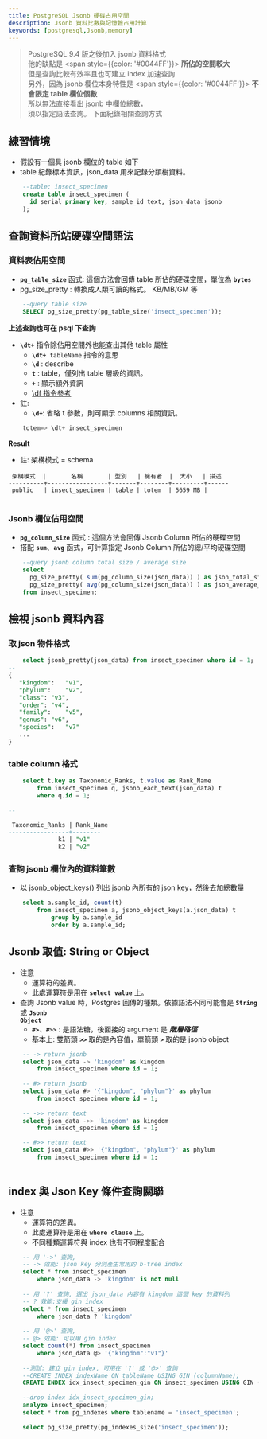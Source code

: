 ```yaml
---
title: PostgreSQL Jsonb 硬碟占用空間
description: Jsonb 資料比數與記憶體占用計算
keywords: [postgresql,Jsonb,memory]
---
```


> PostgreSQL 9.4 版之後加入 jsonb 資料格式  
> 他的缺點是 <span style={{color: '#0044FF'}}> __所佔的空間較大__ </span>  
> 但是查詢比較有效率且也可建立 index 加速查詢  
> 另外，因為 jsonb 欄位本身特性是 <span style={{color: '#0044FF'}}> __不會限定 table 欄位個數__ </span>  
> 所以無法直接看出 jsonb 中欄位總數，  
> 須以指定語法查詢。 下面紀錄相關查詢方式


## 練習情境
* 假設有一個具 jsonb 欄位的 table 如下
* table 紀錄標本資訊，json_data 用來記錄分類樹資料。

```sql
    --table: insect_specimen
    create table insect_specimen (
      id serial primary key, sample_id text, json_data jsonb   
    );
```

## 查詢資料所站硬碟空間語法

### 資料表佔用空間
* <code>__pg_table_size__</code> 函式: 這個方法會回傳 table 所佔的硬碟空間，單位為 <code>__bytes__</code>
* pg_size_pretty : 轉換成人類可讀的格式。 KB/MB/GM 等 

```sql
    --query table size
    SELECT pg_size_pretty(pg_table_size('insect_specimen'));
```

__上述查詢也可在 psql 下查詢__

* <code>__\dt+__</code> 指令除佔用空間外也能查出其他 table 屬性 
    * <code>__\dt+__ tableName</code> 指令的意思
    * <code>__\d__</code> : describe
    * <code>__t__</code> : table，僅列出 table 層級的資訊。
    * <code>__+__</code> : 顯示額外資訊
    * [\df 指令參考](../PostgreSQL_psql_misc#psql_dt_fun)
* 註:
    * <code>__\d+__</code>: 省略 t 參數，則可顯示 columns 相關資訊。    
     
```sql
    totem=> \dt+ insect_specimen
```

__Result__
* 註: 架構模式 = schema 

```
 架構模式  |       名稱       | 型別   | 擁有者  |  大小   | 描述
----------+-----------------+-------+--------+---------+------
 public   | insect_specimen | table | totem  | 5659 MB |
 
```

### Jsonb 欄位佔用空間
* <code>__pg_column_size__</code> 函式 : 這個方法會回傳 Jsonb Column 所佔的硬碟空間
* 搭配 <code>__sum__</code>、<code>__avg__</code> 函式，可計算指定 Jsonb Column 所佔的總/平均硬碟空間 

```sql
    --query jsonb column total size / average size
    select
      pg_size_pretty( sum(pg_column_size(json_data)) ) as json_total_size, 
      pg_size_pretty( avg(pg_column_size(json_data)) ) as json_average_size
    from insect_specimen;
```

## 檢視 jsonb 資料內容 

### 取 json 物件格式
```sql
    select jsonb_pretty(json_data) from insect_specimen where id = 1;
--
{
   "kingdom":	"v1",
   "phylum":	"v2", 
   "class":	"v3", 
   "order":	"v4", 
   "family":	"v5", 
   "genus":	"v6", 
   "species":	"v7"
   ...
}
```

### table column 格式

```sql
    select t.key as Taxonomic_Ranks, t.value as Rank_Name
        from insect_specimen q, jsonb_each_text(json_data) t 
        where q.id = 1;
    
--

 Taxonomic_Ranks | Rank_Name
-----------------+--------
              k1 | "v1"
              k2 | "v2"
```

### 查詢 jsonb 欄位內的資料筆數
* 以 jsonb_object_keys() 列出 jsonb 內所有的 json key，然後去加總數量

```sql
    select a.sample_id, count(t)
        from insect_specimen a, jsonb_object_keys(a.json_data) t
            group by a.sample_id
            order by a.sample_id;
```

## Jsonb 取值: String or Object
* 注意
    * 運算符的差異。
    * 此處運算符是用在 <code>__select value__</code> 上。
* 查詢 Jsonb value 時，Postgres 回傳的種類。依據語法不同可能會是 <code>__String__</code> 或 <code>__Jsonb Object__</code>
    * <code>__#>__</code>、<code>__#>>__</code> : 是語法糖，後面接的 argument 是 ___階層路徑___
    * 基本上: 雙箭頭 <code>__>>__</code> 取的是內容值，單箭頭 <code>__>__</code> 取的是 jsonb object

```sql
    -- -> return jsonb 
    select json_data -> 'kingdom' as kingdom
        from insect_specimen where id = 1;
     
    -- #> return jsonb 
    select json_data #> '{"kingdom", "phylum"}' as phylum
        from insect_specimen where id = 1;
        
    -- ->> return text 
    select json_data ->> 'kingdom' as kingdom
        from insect_specimen where id = 1;

    -- #>> return text
    select json_data #>> '{"kingdom", "phylum"}' as phylum
        from insect_specimen where id = 1;
 
```


## index 與 Json Key 條件查詢關聯
* 注意
    * 運算符的差異。
    * 此處運算符是用在 <code>__where clause__</code> 上。
    * 不同種類運算符與 index 也有不同程度配合
    
```sql
    -- 用 '->' 查詢, 
    -- -> 效能: json key 分別產生常用的 b-tree index
    select * from insect_specimen
        where json_data -> 'kingdom' is not null
     
    -- 用 '?' 查詢, 選出 json_data 內容有 kingdom 這個 key 的資料列
    -- ? 效能:支援 gin index
    select * from insect_specimen
        where json_data ? 'kingdom'
     
    -- 用 '@>' 查詢, 
    -- @> 效能: 可以用 gin index
    select count(*) from insect_specimen
        where json_data @> '{"kingdom":"v1"}'
     
    --測試: 建立 gin index, 可用在 '?' 或 '@>' 查詢
    --CREATE INDEX indexName ON tableName USING GIN (columnName);
    CREATE INDEX idx_insect_specimen_gin ON insect_specimen USING GIN (json_data);
   
    --drop index idx_insect_specimen_gin;
    analyze insect_specimen;
    select * from pg_indexes where tablename = 'insect_specimen';
     
    select pg_size_pretty(pg_indexes_size('insect_specimen'));
```